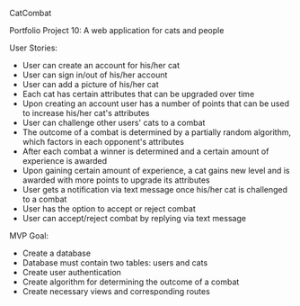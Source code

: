 CatCombat

Portfolio Project 10: A web application for cats and people

User Stories:
- User can create an account for his/her cat
- User can sign in/out of his/her account
- User can add a picture of his/her cat
- Each cat has certain attributes that can be upgraded over time
- Upon creating an account user has a number of points that can be used to increase his/her cat's attributes
- User can challenge other users' cats to a combat
- The outcome of a combat is determined by a partially random algorithm, which factors in each opponent's attributes
- After each combat a winner is determined and a certain amount of experience is awarded
- Upon gaining certain amount of experience, a cat gains new level and is awarded with more points to upgrade its attributes
- User gets a notification via text message once his/her cat is challenged to a combat
- User has the option to accept or reject combat
- User can accept/reject combat by replying via text message

MVP Goal:
- Create a database
- Database must contain two tables: users and cats
- Create user authentication
- Create algorithm for determining the outcome of a combat
- Create necessary views and corresponding routes
